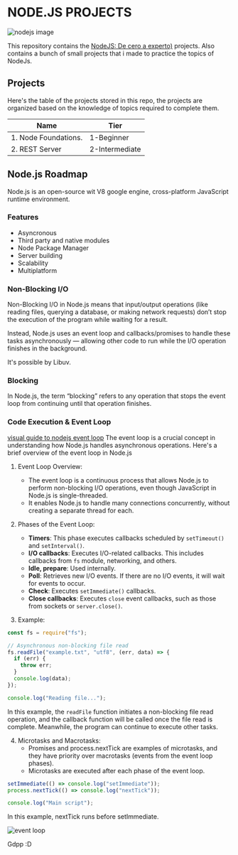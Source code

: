 # NODE.JS PROJECTS

![nodejs image](https://www.startechup.com/wp-content/uploads/January-11-2021-Nodejs-What-it-is-used-for-and-when-where-to-use-it-for-your-enterprise-app-development.jpg)

This repository contains the [NodeJS: De cero a experto)](https://www.udemy.com/course/nodejs-de-cero-a-experto/) projects. Also contains a bunch of small projects that i made to practice the topics of NodeJs.

## Projects

Here's the table of the projects stored in this repo, the projects are organized based on the knowledge of topics required to complete them.

| Name                 | Tier           |
| -------------------- | -------------- |
| 1. Node Foundations. | 1-Beginner     |
| 2. REST Server       | 2-Intermediate |

<!--
| 8. Prisma                             | 2-Intermediate |
| 9. User Store Server                  | 3-Advanced     |
-->

## Node.js Roadmap

Node.js is an open-source wit V8 google engine, cross-platform JavaScript runtime environment.

### Features

- Asyncronous
- Third party and native modules
- Node Package Manager
- Server building
- Scalability
- Multiplatform

### Non-Blocking I/O

Non-Blocking I/O in Node.js means that input/output operations (like reading files, querying a database, or making network requests) don’t stop the execution of the program while waiting for a result.

Instead, Node.js uses an event loop and callbacks/promises to handle these tasks asynchronously — allowing other code to run while the I/O operation finishes in the background.

It's possible by Libuv.

### Blocking

In Node.js, the term “blocking” refers to any operation that stops the event loop from continuing until that operation finishes.

### Code Execution & Event Loop

[visual guide to nodejs event loop](https://www.builder.io/blog/visual-guide-to-nodejs-event-loop)
The event loop is a crucial concept in understanding how Node.js handles asynchronous operations. Here's a brief overview of the event loop in Node.js

1. Event Loop Overview:

   - The event loop is a continuous process that allows Node.js to perform non-blocking I/O operations, even though JavaScript in Node.js is single-threaded.
   - It enables Node.js to handle many connections concurrently, without creating a separate thread for each.

2. Phases of the Event Loop:

   - **Timers**: This phase executes callbacks scheduled by `setTimeout()` and `setInterval()`.
   - **I/O callbacks**: Executes I/O-related callbacks. This includes callbacks from `fs` module, networking, and others.
   - **Idle, prepare**: Used internally.
   - **Poll**: Retrieves new I/O events. If there are no I/O events, it will wait for events to occur.
   - **Check**: Executes `setImmediate()` callbacks.
   - **Close callbacks**: Executes `close` event callbacks, such as those from sockets or `server.close()`.

3. Example:

```javascript
const fs = require("fs");

// Asynchronous non-blocking file read
fs.readFile("example.txt", "utf8", (err, data) => {
  if (err) {
    throw err;
  }
  console.log(data);
});

console.log("Reading file...");
```

In this example, the `readFile` function initiates a non-blocking file read operation, and the callback function will be called once the file read is complete. Meanwhile, the program can continue to execute other tasks.

4. Microtasks and Macrotasks:
   - Promises and process.nextTick are examples of microtasks, and they have priority over macrotasks (events from the event loop phases).
   - Microtasks are executed after each phase of the event loop.

```javascript
setImmediate(() => console.log("setImmediate"));
process.nextTick(() => console.log("nextTick"));

console.log("Main script");
```

In this example, nextTick runs before setImmediate.

![event loop](https://miro.medium.com/v2/resize:fit:1120/0*Gj8cI6AYNMxzoDnd.png)

Gdpp :D
